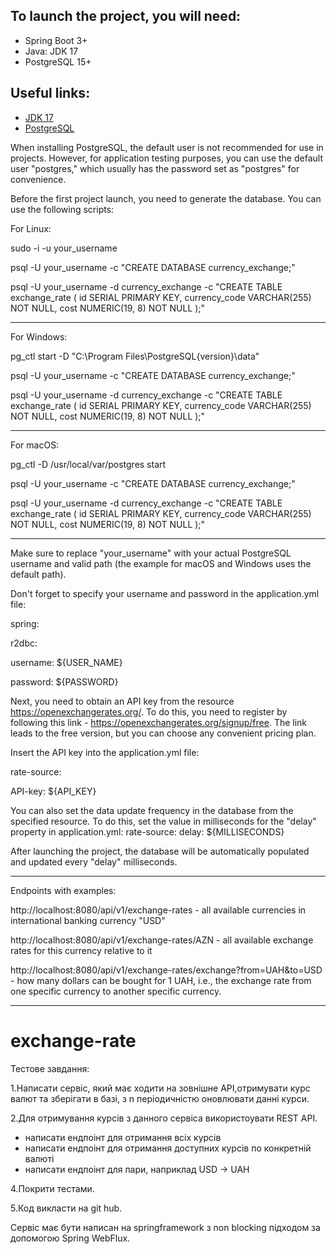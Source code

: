 ## To launch the project, you will need:
* Spring Boot 3+
* Java: JDK 17
* PostgreSQL 15+

## Useful links:
* [JDK 17](#https://docs.aws.amazon.com/corretto/latest/corretto-17-ug/downloads-list.html)
* [PostgreSQL](#https://www.postgresql.org/download/)

When installing PostgreSQL, the default user is not recommended for use in projects. However, for application testing purposes, you can use the default user "postgres," which usually has the password set as "postgres" for convenience.

Before the first project launch, you need to generate the database. You can use the following scripts:

For Linux:

sudo -i -u your_username

psql -U your_username -c "CREATE DATABASE currency_exchange;"

psql -U your_username -d currency_exchange -c "CREATE TABLE exchange_rate (
  id SERIAL PRIMARY KEY,
  currency_code VARCHAR(255) NOT NULL,
  cost NUMERIC(19, 8) NOT NULL
);"
***********************************************************************************************************************

For Windows:

pg_ctl start -D "C:\Program Files\PostgreSQL\{version}\data"

psql -U your_username -c "CREATE DATABASE currency_exchange;"

psql -U your_username -d currency_exchange -c "CREATE TABLE exchange_rate (
  id SERIAL PRIMARY KEY,
  currency_code VARCHAR(255) NOT NULL,
  cost NUMERIC(19, 8) NOT NULL
);"
***********************************************************************************************************************

For macOS: 

pg_ctl -D /usr/local/var/postgres start

psql -U your_username -c "CREATE DATABASE currency_exchange;"

psql -U your_username -d currency_exchange -c "CREATE TABLE exchange_rate (
  id SERIAL PRIMARY KEY,
  currency_code VARCHAR(255) NOT NULL,
  cost NUMERIC(19, 8) NOT NULL
);"
***********************************************************************************************************************
Make sure to replace "your_username" with your actual PostgreSQL username and valid path (the example for macOS and Windows uses the default path).

Don't forget to specify your username and password in the application.yml file:

spring:

r2dbc:

username: ${USER_NAME}

password: ${PASSWORD}

Next, you need to obtain an API key from the resource https://openexchangerates.org/.
To do this, you need to register by following this link - https://openexchangerates.org/signup/free. The link leads to the free version, but you can choose any convenient pricing plan.

Insert the API key into the application.yml file:

rate-source:

API-key: ${API_KEY}

You can also set the data update frequency in the database from the specified resource.
To do this, set the value in milliseconds for the "delay" property in application.yml:
rate-source:
delay: ${MILLISECONDS}

After launching the project, the database will be automatically populated and updated every "delay" milliseconds.

***********************************************************************************************************************
Endpoints with examples:

http://localhost:8080/api/v1/exchange-rates - all available currencies in international banking currency "USD"

http://localhost:8080/api/v1/exchange-rates/AZN - all available exchange rates for this currency relative to it

http://localhost:8080/api/v1/exchange-rates/exchange?from=UAH&to=USD - how many dollars can be bought for 1 UAH, i.e., the exchange rate from one specific currency to another specific currency.
***********************************************************************************************************************

# exchange-rate
Тестове завдання:

1.Написати сервіс, який має ходити на зовнішне API,отримувати курс валют та зберігати в базі, з n періодичністю оновлювати данні курси.

2.Для отримування курсів з данного сервіса використоувати REST API.

 - написати ендпоінт для отримання всіх курсів
 - написати ендпоінт для отримання доступних курсів по конкретній валюті
 - написати ендпоінт для пари, наприклад USD -> UAH

4.Покрити тестами. 

5.Код викласти на git hub.

Сервіс має бути написан на springframework з non blocking підходом
за допомогою Spring WebFlux.
